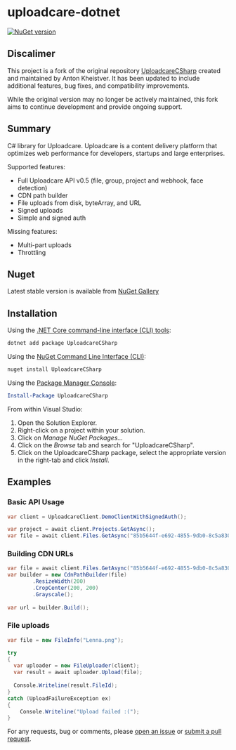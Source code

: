 uploadcare-dotnet
===============

[![NuGet version](http://img.shields.io/nuget/v/fbognini.Uploadcare.svg)](https://www.nuget.org/packages/fbognini.Uploadcare/)&nbsp;

## Discalimer
This project is a fork of the original repository [UploadcareCSharp](https://github.com/okolobaxa/uploadcare-dotnet/) created and maintained by Anton Kheistver. 
It has been updated to include additional features, bug fixes, and compatibility improvements.

While the original version may no longer be actively maintained, this fork aims to continue development and provide ongoing support.

## Summary
C# library for Uploadcare. Uploadcare is a content delivery platform that optimizes web performance for developers, startups and large enterprises.

Supported features:

- Full Uploadcare API v0.5 (file, group, project and webhook, face detection)
- CDN path builder
- File uploads from disk, byteArray, and URL
- Signed uploads
- Simple and signed auth

Missing features:
- Multi-part uploads
- Throttling

## Nuget
Latest stable version is available from [NuGet Gallery](https://www.nuget.org/packages/fbognini.Uploadcare/)

## Installation

Using the [.NET Core command-line interface (CLI) tools][dotnet-core-cli-tools]:

```sh
dotnet add package UploadcareCSharp
```

Using the [NuGet Command Line Interface (CLI)][nuget-cli]:

```sh
nuget install UploadcareCSharp
```

Using the [Package Manager Console][package-manager-console]:

```powershell
Install-Package UploadcareCSharp
```

From within Visual Studio:

1. Open the Solution Explorer.
2. Right-click on a project within your solution.
3. Click on *Manage NuGet Packages...*
4. Click on the *Browse* tab and search for "UploadcareCSharp".
5. Click on the UploadcareCSharp package, select the appropriate version in the
   right-tab and click *Install*.


## Examples
### Basic API Usage

```csharp
var client = UploadcareClient.DemoClientWithSignedAuth();

var project = await client.Projects.GetAsync();
var file = await client.Files.GetAsync("85b5644f-e692-4855-9db0-8c5a83096e25");
```

### Building CDN URLs

```csharp
var file = await client.Files.GetAsync("85b5644f-e692-4855-9db0-8c5a83096e25");
var builder = new CdnPathBuilder(file)
        .ResizeWidth(200)
        .CropCenter(200, 200)
        .Grayscale();
        
var url = builder.Build();
```
### File uploads

```csharp
var file = new FileInfo("Lenna.png");

try
{
  var uploader = new FileUploader(client);
  var result = await uploader.Upload(file);
  
  Console.Writeline(result.FileId);
} 
catch (UploadFailureException ex) 
{
    Console.Writeline("Upload failed :(");
}
```
For any requests, bug or comments, please [open an issue][issues] or [submit a pull request][pulls].

[issues]: https://github.com/fbognini/uploadcare-dotnet/issues/new
[nuget-cli]: https://docs.microsoft.com/en-us/nuget/tools/nuget-exe-cli-reference
[package-manager-console]: https://docs.microsoft.com/en-us/nuget/tools/package-manager-console
[pulls]: https://github.com/fbognini/uploadcare-dotnet/pulls
[dotnet-core-cli-tools]: https://docs.microsoft.com/en-us/dotnet/core/tools/
